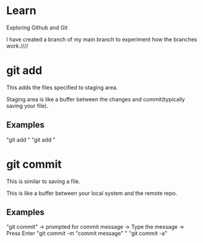 # Learn

Exploring Github and Git

I have created a branch of my main branch to experiment how the branches work.////

# git add

This adds the files specified to staging area.

Staging area is like a buffer between the changes and commit(typically saving your file).

## Examples

"git add <filename>"
"git add <directory>"

# git commit

This is similar to saving a file.

This is like a buffer between your local system and the remote repo.

## Examples

"git commit" -> prompted for commit message -> Type the message -> Press Enter
"git commit -m "commit message" "
"git commit -a"
